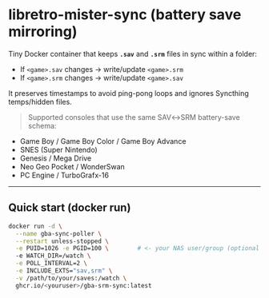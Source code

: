 # libretro-mister-sync (battery save mirroring)

Tiny Docker container that keeps **`.sav`** and **`.srm`** files in sync within a folder:
- If `<game>.sav` changes → write/update `<game>.srm`
- If `<game>.srm` changes → write/update `<game>.sav`

It preserves timestamps to avoid ping-pong loops and ignores Syncthing temps/hidden files.

> Supported consoles that use the same SAV↔SRM battery-save schema: 
- Game Boy / Game Boy Color / Game Boy Advance
- SNES (Super Nintendo)
- Genesis / Mega Drive
- Neo Geo Pocket / WonderSwan
- PC Engine / TurboGrafx-16

---

## Quick start (docker run)

```bash
docker run -d \
  --name gba-sync-poller \
  --restart unless-stopped \
  -e PUID=1026 -e PGID=100 \        # <- your NAS user/group (optional but recommended)
  -e WATCH_DIR=/watch \
  -e POLL_INTERVAL=2 \
  -e INCLUDE_EXTS="sav,srm" \
  -v /path/to/your/saves:/watch \
  ghcr.io/<youruser>/gba-srm-sync:latest

